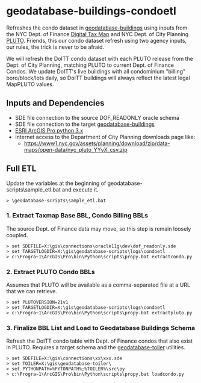 # geodatabase-buildings-condoetl

Refreshes the condo dataset in [geodatabase-buildings](https://github.com/mattyschell/geodatabase-buildings) 
using inputs from the NYC Dept. of Finance [Digital Tax Map](http://gis.nyc.gov/taxmap/map.htm)
and NYC Dept. of City Planning [PLUTO](https://github.com/NYCPlanning/db-pluto). 
Friends, this our condo dataset refresh using two agency inputs, our rules, the 
trick is never to be afraid.

We will refresh the DoITT condo dataset with each PLUTO release from the Dept.
of City Planning, matching PLUTO to current Dept. of Finance Condos. We
update DoITT's live buildings with all condominium "billing" boro/block/lots 
daily, so DoITT buildings will always reflect the latest legal MapPLUTO values. 

## Inputs and Dependencies

* SDE file connection to the source DOF_READONLY oracle schema
* SDE file connection to the target [geodatabase-buildings](https://github.com/mattyschell/geodatabase-buildings) 
* [ESRI ArcGIS Pro python 3.x](https://pro.arcgis.com/en/pro-app/arcpy/get-started/installing-python-for-arcgis-pro.htm) 
* Internet access to the Department of City Planning downloads page like:
    * https://www1.nyc.gov/assets/planning/download/zip/data-maps/open-data/nyc_pluto_YYvX_csv.zip


## Full ETL

Update the variables at the beginning of geodatabase-scripts\sample_etl.bat and
execute it.

```
> \geodatabase-scripts\sample_etl.bat
```

### 1. Extract Taxmap Base BBL, Condo Billing BBLs

The source Dept. of Finance data may move, so this step is remain loosely coupled.

```
> set SDEFILE=X:\gis\connections\oracle11g\dev\dof_readonly.sde
> set TARGETLOGDIR=X:\gis\geodatabase-scripts\logs\condoetl
> c:\Progra~1\ArcGIS\Pro\bin\Python\scripts\propy.bat extractcondo.py
```

### 2. Extract PLUTO Condo BBLs

Assumes that PLUTO will be available as a comma-separated file at a URL that we can retrieve.

```
> set PLUTOVERSION=21v1
> set TARGETLOGDIR=X:\gis\geodatabase-scripts\logs\condoetl
> c:\Progra~1\ArcGIS\Pro\bin\Python\scripts\propy.bat extractpluto.py
```

### 3. Finalize BBL List and Load to Geodatabase Buildings Schema

Refresh the DoITT condo table with Dept. of Finance condos that also exist in PLUTO. Requires a target schema and the [geodatabase-toiler](https://github.com/mattyschell/geodatabase-toiler) utilities.

```
> set SDEFILE=X:\gis\connections\xx\xxx.sde
> set TOILER=X:\gis\geodatabase-toiler\
> set PYTHONPATH=%PYTONPATH%;%TOILER%\src\py
> c:\Progra~1\ArcGIS\Pro\bin\Python\scripts\propy.bat loadcondo.py
```
